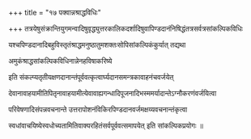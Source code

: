 +++
title = "१७ पक्वान्नश्राद्धविधिः"

+++
तत्रयेषुसंक्रान्तियुगमन्वादिषुवृद्ध्युत्तरकालिकदर्शादिषुवापिण्डदानंनिषिद्धंतत्रसर्वत्रसांकल्पिकविधिः

यश्चपिण्डदानादिबहुविस्तृतंश्राद्धमनुष्ठातुमशक्तःसोपिसांकल्पिकंकुर्यात् तद्यथा

अमुकंश्राद्धसांकल्पिकविधिनान्नेनहविषाकरिष्ये

इति संकल्प्यतृतीयक्षणदानान्तंपूर्ववत्कृत्वार्घ्यदानसमन्त्रकावाहनंचवर्जयेत्

देवानावाहयामीतिपितृनावाहयामीत्येवावाह्यगन्धादिपूजनादिभस्ममर्यादान्तेऽग्नौकरणंवर्जयित्वा

परिवेषणादिसंपन्नवचनान्ते उत्तरापोशनंविकिरपिण्डदानवर्जमक्षय्यवचनान्तंकृत्वा

स्वधांवाचयिष्येस्वधोच्यतामितिवाक्यरहितंसर्वपूर्ववत्समापयेत् इति सांकल्पिकप्रयोगः ॥

